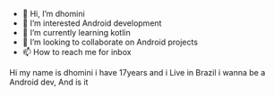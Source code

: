 - 👋 Hi, I’m dhomini
- 👀 I’m interested Android development
- 🌱 I’m currently learning kotlin
- 💞️ I’m looking to collaborate on Android projects
- 📫 How to reach me for inbox

Hi my name is dhomini i have 17years and i Live in Brazil i wanna be a Android dev, And is it
